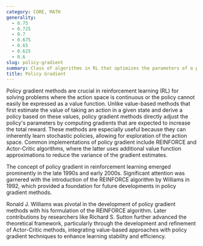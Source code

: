```yaml
---
category: CORE, MATH
generality:
  - 0.75
  - 0.725
  - 0.7
  - 0.675
  - 0.65
  - 0.625
  - 0.6
slug: policy-gradient
summary: Class of algorithms in RL that optimizes the parameters of a policy directly through gradient ascent on expected future rewards.
title: Policy Gradient
---
```


Policy gradient methods are crucial in reinforcement learning (RL) for solving problems where the action space is continuous or the policy cannot easily be expressed as a value function. Unlike value-based methods that first estimate the value of taking an action in a given state and derive a policy based on these values, policy gradient methods directly adjust the policy's parameters by computing gradients that are expected to increase the total reward. These methods are especially useful because they can inherently learn stochastic policies, allowing for exploration of the action space. Common implementations of policy gradient include REINFORCE and Actor-Critic algorithms, where the latter uses additional value function approximations to reduce the variance of the gradient estimates.

The concept of policy gradient in reinforcement learning emerged prominently in the late 1990s and early 2000s. Significant attention was garnered with the introduction of the REINFORCE algorithm by Williams in 1992, which provided a foundation for future developments in policy gradient methods.

Ronald J. Williams was pivotal in the development of policy gradient methods with his formulation of the REINFORCE algorithm. Later contributions by researchers like Richard S. Sutton further advanced the theoretical framework, particularly through the development and refinement of Actor-Critic methods, integrating value-based approaches with policy gradient techniques to enhance learning stability and efficiency.
